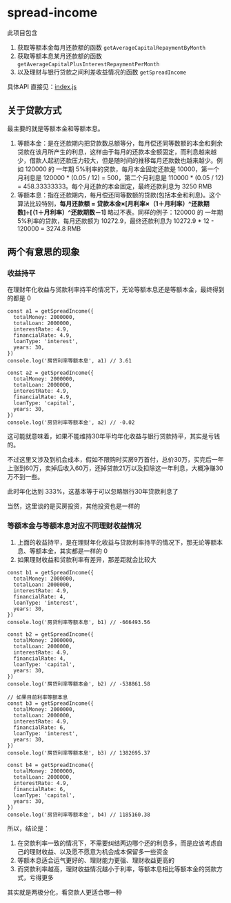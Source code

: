 # spread-income

此项目包含

1. 获取等额本金每月还款额的函数 `getAverageCapitalRepaymentByMonth`
2. 获取等额本息某月还款额的函数 `getAverageCapitalPlusInterestRepaymentPerMonth`
3. 以及理财与银行贷款之间利差收益情况的函数 `getSpreadIncome`

具体API 直接见：[index.js](https://github.com/Xaber20110202/spread-income/blob/master/index.js)

## 关于贷款方式

最主要的就是等额本金和等额本息。

1. 等额本金：是在还款期内把贷款数总额等分，每月偿还同等数额的本金和剩余贷款在该月所产生的利息，这样由于每月的还款本金额固定，而利息越来越少，借款人起初还款压力较大，但是随时间的推移每月还款数也越来越少。例如 120000 的 一年期 5%利率的贷款，每月本金固定还款是 10000，第一个月利息是 120000 * (0.05 / 12) = 500，第二个月利息是 110000 * (0.05 / 12) = 458.33333333。每个月还款的本金固定，最终还款利息为 3250 RMB
2. 等额本息：指在还款期内，每月偿还同等数额的贷款(包括本金和利息)。这个算法比较特别，**每月还款额 = 贷款本金×[月利率×（1＋月利率）^还款期数]÷[（1＋月利率）^还款期数－1]** 略过不表。同样的例子：120000 的 一年期 5%利率的贷款，每月还款额为 10272.9，最终还款利息为 10272.9 * 12 - 120000 = 3274.8 RMB

## 两个有意思的现象


### 收益持平
在理财年化收益与贷款利率持平的情况下，无论等额本息还是等额本金，最终得到的都是 0

```
const a1 = getSpreadIncome({
  totalMoney: 2000000,
  totalLoan: 2000000,
  interestRate: 4.9,
  financialRate: 4.9,
  loanType: 'interest',
  years: 30,
})
console.log('房贷利率等额本息', a1) // 3.61

const a2 = getSpreadIncome({
  totalMoney: 2000000,
  totalLoan: 2000000,
  interestRate: 4.9,
  financialRate: 4.9,
  loanType: 'capital',
  years: 30,
})
console.log('房贷利率等额本金', a2) // -0.02
```

这可能就意味着，如果不能维持30年平均年化收益与银行贷款持平，其实是亏钱的。

不过这里又涉及到机会成本，假如不限购时买房9万首付，总价30万，买完后一年上涨到60万，卖掉后收入60万，还掉贷款21万以及扣除这一年利息，大概净赚30万不到一些。

此时年化达到 333%，这基本等于可以忽略银行30年贷款利息了

当然，这里谈的是买房投资，其他投资也是一样的


### 等额本金与等额本息对应不同理财收益情况

1. 上面的收益持平，是在理财年化收益与贷款利率持平的情况下，那无论等额本息、等额本金，其实都是一样的 0
2. 如果理财收益和贷款利率有差异，那差距就会比较大

```
const b1 = getSpreadIncome({
  totalMoney: 2000000,
  totalLoan: 2000000,
  interestRate: 4.9,
  financialRate: 4,
  loanType: 'interest',
  years: 30,
})
console.log('房贷利率等额本息', b1) // -666493.56

const b2 = getSpreadIncome({
  totalMoney: 2000000,
  totalLoan: 2000000,
  interestRate: 4.9,
  financialRate: 4,
  loanType: 'capital',
  years: 30,
})
console.log('房贷利率等额本金', b2) // -538861.58

// 如果目前利率等额本息
const b3 = getSpreadIncome({
  totalMoney: 2000000,
  totalLoan: 2000000,
  interestRate: 4.9,
  financialRate: 6,
  loanType: 'interest',
  years: 30,
})
console.log('房贷利率等额本息', b3) // 1382695.37

const b4 = getSpreadIncome({
  totalMoney: 2000000,
  totalLoan: 2000000,
  interestRate: 4.9,
  financialRate: 6,
  loanType: 'capital',
  years: 30,
})
console.log('房贷利率等额本金', b4) // 1185160.38
```

所以，结论是：

1. 在贷款利率一致的情况下，不需要纠结两边哪个还的利息多，而是应该考虑自己的理财收益、以及愿不愿意为机会成本保留多一些资金
2. 等额本息适合运气更好的、理财能力更强、理财收益更高的
3. 而贷款利率越高，理财收益情况越小于利率，等额本息相比等额本金的贷款方式，亏得更多

其实就是两极分化，看贷款人更适合哪一种